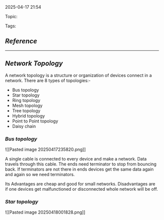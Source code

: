 
2025-04-17 21:54

Topic: 

Tags: 

## *Reference*



---

## *Network Topology*

A network topology is a structure or organization of devices connect in a network.
There are 8 types of topologies:- 
- Bus topology
- Star topology
- Ring topology
- Mesh topology
- Tree topology 
- Hybrid topology
- Point to Point topology
- Daisy chain


### *Bus topology*

![[Pasted image 20250417235820.png]]

A single cable is connected to every device and make a network. Data travels through this cable. The ends need terminator to stop from bouncing back. If terminators are not there in ends devices get the same data again and again so we need terminators.

Its Advantages are cheap and good for small networks.
Disadvantages are if one devices get malfunctioned or disconnected whole network will be off.


### *Star topology*

![[Pasted image 20250418001828.png]]

